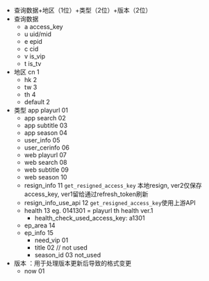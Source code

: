 + 查询数据+地区（1位）+类型（2位）+版本（2位）
+ 查询数据
  + a access_key
  + u uid/mid
  + e epid
  + c cid
  + v is_vip
  + t is_tv
+ 地区 cn 1
  + hk 2
  + tw 3
  + th 4
  + default 2
+ 类型 app playurl 01
  + app search 02
  + app subtitle 03
  + app season 04
  + user_info 05
  + user_cerinfo 06
  + web playurl 07
  + web search 08
  + web subtitle 09
  + web season 10
  + resign_info 11 `get_resigned_access_key` 本地resign, ver2仅保存access_key, ver1留给通过refresh_token刷新
  + resign_info_use_api 12 `get_resigned_access_key`使用上游API
  + health 13 eg. 0141301 = playurl th health ver.1
    + health_check_used_access_key: a1301
  + ep_area 14
  + ep_info 15
    + need_vip 01
    + title 02 // not used
    + season_id 03 not_used
+ 版本 ：用于处理版本更新后导致的格式变更
  + now 01
